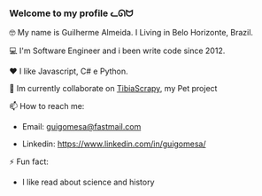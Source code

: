 ### Welcome to my profile ᓚᘏᗢ



🤓 My name is Guilherme Almeida. I Living in Belo Horizonte, Brazil.



💻 I'm Software Engineer and i been write code since 2012. 



❤ I like Javascript, C# e Python. 



🔭 Im currently collaborate on [TibiaScrapy](https://github.com/guigomesa/ScrapyTibiaCSharp), my Pet project



📫 How to reach me:

- Email: guigomesa@fastmail.com
 
- Linkedin: https://www.linkedin.com/in/guigomesa/
 
 
 ⚡ Fun fact:
  - I like read about science and history


